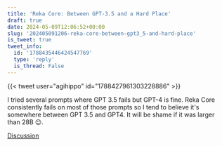 ```yaml
---
title: 'Reka Core: Between GPT-3.5 and a Hard Place'
draft: true
date: 2024-05-09T12:06:52+00:00
slug: '202405091206-reka-core-between-gpt3_5-and-hard-place'
is_tweet: true
tweet_info:
  id: '1788435446424547769'
  type: 'reply'
  is_thread: False
---
```




{{< tweet user="agihippo" id="1788427961303228886" >}}

I tried several prompts where GPT 3.5 fails but GPT-4 is fine. Reka Core consistently fails on most of those prompts so I tend to believe it's somewhere between GPT 3.5 and GPT4. It will be shame if it was larger than 28B 😉.

[Discussion](https://x.com/sytelus/status/1788435446424547769)
